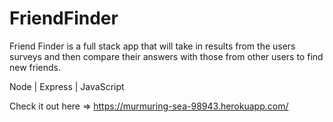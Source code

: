 # FriendFinder

Friend Finder is a full stack app that will take in results from the users surveys and then compare their answers with those from other users to find new friends.

 Node | Express | JavaScript

Check it out here => https://murmuring-sea-98943.herokuapp.com/
